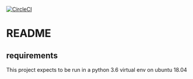 [![CircleCI](https://circleci.com/gh/terminal-labs/utilities-package.svg?style=svg)](https://circleci.com/gh/terminal-labs/utilities-package)

# README

## requirements

This project expects to be run in a python 3.6 virtual env on ubuntu 18.04
